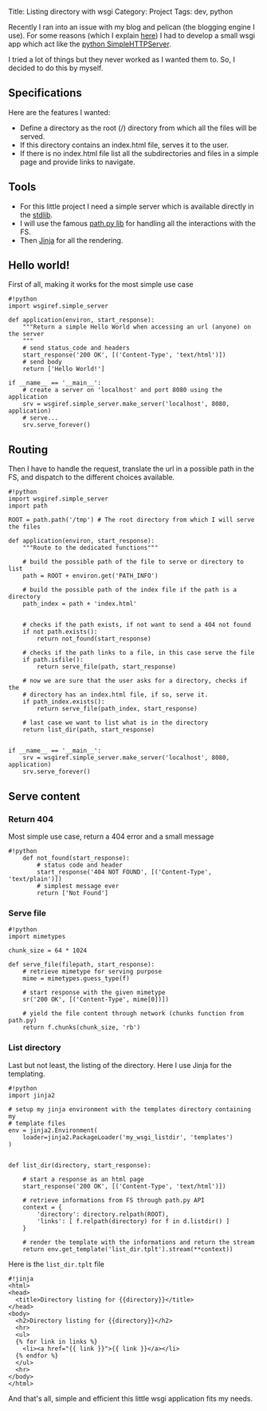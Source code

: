 Title: Listing directory with wsgi
Category: Project
Tags: dev, python

Recently I ran into an issue with my blog and pelican
(the blogging engine I use). For some reasons (which I explain [here]())
I had to develop a small wsgi app which act like the
[python SimpleHTTPServer](https://docs.python.org/2/library/simplehttpserver.html).

I tried a lot of things but they never worked as I wanted them to.
So, I decided to do this by myself.

## Specifications

Here are the features I wanted:

* Define a directory as the root (/) directory from which all the files will be
served.
* If this directory contains an index.html file, serves it to the user.
* If there is no index.html file list all the subdirectories and files in a
simple page and provide links to navigate.

## Tools

* For this little project I need a simple server which is available directly
in the [stdlib](https://docs.python.org/2/library/simplehttpserver.html).
* I will use the famous [path.py lib](https://github.com/jaraco/path.py) for
handling all the interactions with the FS.
* Then [Jinja](https://github.com/jaraco/path.py) for all the rendering.

## Hello world!

First of all, making it works for the most simple use case
```
#!python
import wsgiref.simple_server

def application(environ, start_response):
	"""Return a simple Hello World when accessing an url (anyone) on the server
	"""
	# send status_code and headers
	start_response('200 OK', [('Content-Type', 'text/html')])
	# send body
	return ['Hello World!']

if __name__ == '__main__':
	# create a server on 'localhost' and port 8080 using the application
	srv = wsgiref.simple_server.make_server('localhost', 8080, application)
	# serve...
	srv.serve_forever()
```

## Routing

Then I have to handle the request, translate the url in a possible path in the
FS, and dispatch to the different choices available.

```
#!python
import wsgiref.simple_server
import path

ROOT = path.path('/tmp') # The root directory from which I will serve the files

def application(environ, start_response):
	"""Route to the dedicated functions"""

	# build the possible path of the file to serve or directory to list
	path = ROOT + environ.get('PATH_INFO')

	# build the possible path of the index file if the path is a directory
    path_index = path + 'index.html'


	# checks if the path exists, if not want to send a 404 not found
    if not path.exists():
        return not_found(start_response)

	# checks if the path links to a file, in this case serve the file
    if path.isfile():
        return serve_file(path, start_response)

	# now we are sure that the user asks for a directory, checks if the
	# directory has an index.html file, if so, serve it.
    if path_index.exists():
        return serve_file(path_index, start_response)

	# last case we want to list what is in the directory
    return list_dir(path, start_response)


if __name__ == '__main__':
	srv = wsgiref.simple_server.make_server('localhost', 8080, application)
	srv.serve_forever()

```

## Serve content

### Return 404

Most simple use case, return a 404 error and a small message
```
#!python
	def not_found(start_response):
		# status code and header
        start_response('404 NOT FOUND', [('Content-Type', 'text/plain')])
		# simplest message ever
        return ['Not Found']
```

### Serve file
```
#!python
import mimetypes

chunk_size = 64 * 1024

def serve_file(filepath, start_response):
	# retrieve mimetype for serving purpose
	mime = mimetypes.guess_type(f)

	# start response with the given mimetype
	sr('200 OK', [('Content-Type', mime[0])])

	# yield the file content through network (chunks function from path.py)
	return f.chunks(chunk_size, 'rb')
```

### List directory

Last but not least, the listing of the directory. Here I use Jinja for the
templating.

```
#!python
import jinja2

# setup my jinja environment with the templates directory containing my
# template files
env = jinja2.Environment(
    loader=jinja2.PackageLoader('my_wsgi_listdir', 'templates')
)


def list_dir(directory, start_response):

	# start a response as an html page
	start_response('200 OK', [('Content-Type', 'text/html')])

	# retrieve informations from FS through path.py API
	context = {
		'directory': directory.relpath(ROOT),
		'links': [ f.relpath(directory) for f in d.listdir() ]
	}

	# render the template with the informations and return the stream
	return env.get_template('list_dir.tplt').stream(**context))

```

Here is the `list_dir.tplt` file


```
#!jinja
<html>
<head>
  <title>Directory listing for {{directory}}</title>
</head>
<body>
  <h2>Directory listing for {{directory}}</h2>
  <hr>
  <ul>
  {% for link in links %}
    <li><a href="{{ link }}">{{ link }}</a></li>
  {% endfor %}
  </ul>
  <hr>
</body>
</html>
```

And that's all, simple and efficient this little wsgi application fits my
needs.
